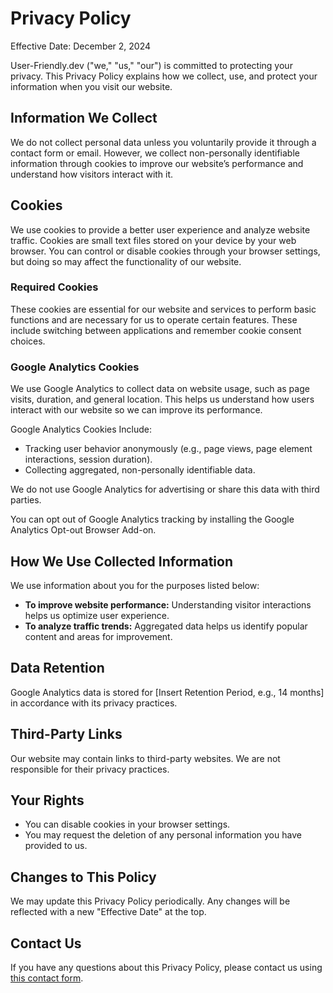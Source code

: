 Privacy Policy
==============

Effective Date: December 2, 2024

User-Friendly.dev ("we," "us," "our") is committed to protecting your privacy. This Privacy Policy explains how we collect, use, and protect your information when you visit our website.

Information We Collect
----------------------

We do not collect personal data unless you voluntarily provide it through a contact form or email. However, we collect non-personally identifiable information through cookies to improve our website’s performance and understand how visitors interact with it.

Cookies
-------

We use cookies to provide a better user experience and analyze website traffic. Cookies are small text files stored on your device by your web browser. You can control or disable cookies through your browser settings, but doing so may affect the functionality of our website.

### Required Cookies

These cookies are essential for our website and services to perform basic functions and are necessary for us to operate certain features. These include switching between applications and remember cookie consent choices.

### Google Analytics Cookies

We use Google Analytics to collect data on website usage, such as page visits, duration, and general location. This helps us understand how users interact with our website so we can improve its performance.

Google Analytics Cookies Include:

- Tracking user behavior anonymously (e.g., page views, page element interactions, session duration).
- Collecting aggregated, non-personally identifiable data.

We do not use Google Analytics for advertising or share this data with third parties.

You can opt out of Google Analytics tracking by installing the Google Analytics Opt-out Browser Add-on.

How We Use Collected Information
--------------------------------

We use information about you for the purposes listed below:

- **To improve website performance:** Understanding visitor interactions helps us optimize user experience.
- **To analyze traffic trends:** Aggregated data helps us identify popular content and areas for improvement.

Data Retention
--------------

Google Analytics data is stored for [Insert Retention Period, e.g., 14 months] in accordance with its privacy practices.

Third-Party Links
-----------------
Our website may contain links to third-party websites. We are not responsible for their privacy practices.

Your Rights
-----------
- You can disable cookies in your browser settings.
- You may request the deletion of any personal information you have provided to us.

Changes to This Policy
----------------------

We may update this Privacy Policy periodically. Any changes will be reflected with a new "Effective Date" at the top.

Contact Us
----------
If you have any questions about this Privacy Policy, please contact us using [this contact form](https://user-friendly.dev/contact).
